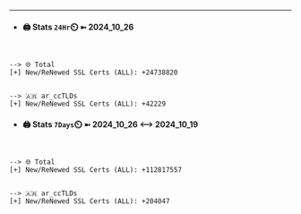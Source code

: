 

---
- #### 🖨️ **Stats** `24Hr`⏲️ ➼ 2024_10_26
```console


--> 🌐 Total
[+] New/ReNewed SSL Certs (ALL): +24738820


--> 🇦🇷 ar_ccTLDs
[+] New/ReNewed SSL Certs (ALL): +42229

```

- #### 🖨️ **Stats** `7Days`⏲️ ➼ 2024_10_26 <--> 2024_10_19
```console


--> 🌐 Total
[+] New/ReNewed SSL Certs (ALL): +112817557


--> 🇦🇷 ar_ccTLDs
[+] New/ReNewed SSL Certs (ALL): +204047

```

